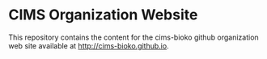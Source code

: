 # CIMS Organization Website

This repository contains the content for the cims-bioko github organization web
site available at http://cims-bioko.github.io.

